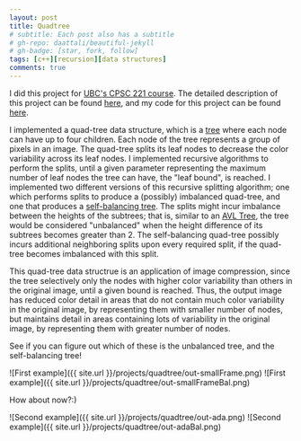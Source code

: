 ```yaml
---
layout: post
title: Quadtree
# subtitle: Each post also has a subtitle
# gh-repo: daattali/beautiful-jekyll
# gh-badge: [star, fork, follow]
tags: [c++][recursion][data structures]
comments: true
---
```


I did this project for [UBC's CPSC 221 course](https://courses.students.ubc.ca/cs/courseschedule?pname=subjarea&tname=subj-course&dept=CPSC&course=221). The detailed description of this project can be found [here](https://www.students.cs.ubc.ca/~cs-221/2019W1/mps/p3/), and my code for this project can be found [here]().

I implemented a quad-tree data structure, which is a [tree](<https://en.wikipedia.org/wiki/Tree_(data_structure)>) where each node can have up to four children. Each node of the tree represents a group of pixels in an image. The quad-tree splits its leaf nodes to decrease the color variability across its leaf nodes. I implemented recursive algorithms to perform the splits, until a given parameter representing the maximum number of leaf nodes the tree can have, the "leaf bound", is reached. I implemented two different versions of this recursive splitting algorithm; one which performs splits to produce a (possibly) imbalanced quad-tree, and one that produces a [self-balancing tree](https://en.wikipedia.org/wiki/Self-balancing_binary_search_tree). The splits might incur imbalance between the heights of the subtrees; that is, similar to an [AVL Tree](https://en.wikipedia.org/wiki/AVL_tree), the tree would be considered "unbalanced" when the height difference of its subtrees becomes greater than 2. The self-balancing quad-tree possibly incurs additional neighboring splits upon every required split, if the quad-tree becomes imbalanced with this split.

This quad-tree data structrue is an application of image compression, since the tree selectively only the nodes with higher color variability than others in the original image, until a given bound is reached. Thus, the output image has reduced color detail in areas that do not contain much color variability in the original image, by representing them with smaller number of nodes, but maintains detail in areas containing lots of variability in the original image, by representing them with greater number of nodes.

See if you can figure out which of these is the unbalanced tree, and the self-balancing tree!

![First example]({{ site.url }}/projects/quadtree/out-smallFrame.png)
![First example]({{ site.url }}/projects/quadtree/out-smallFrameBal.png)

How about now?:)

![Second example]({{ site.url }}/projects/quadtree/out-ada.png)
![Second example]({{ site.url }}/projects/quadtree/out-adaBal.png)
